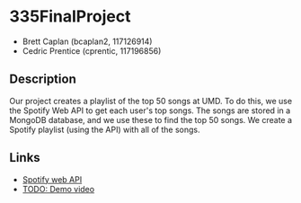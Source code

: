 # 335FinalProject

- Brett Caplan (bcaplan2, 117126914)
- Cedric Prentice (cprentic, 117196856)

## Description

Our project creates a playlist of the top 50 songs at UMD.
To do this, we use the Spotify Web API to get each user's top songs.
The songs are stored in a MongoDB database, and we use these to find the top 50 songs.
We create a Spotify playlist (using the API) with all of the songs.

## Links
- [Spotify web API](https://developer.spotify.com/documentation/web-api/reference/#/)
- [TODO: Demo video](https://youtube.com)